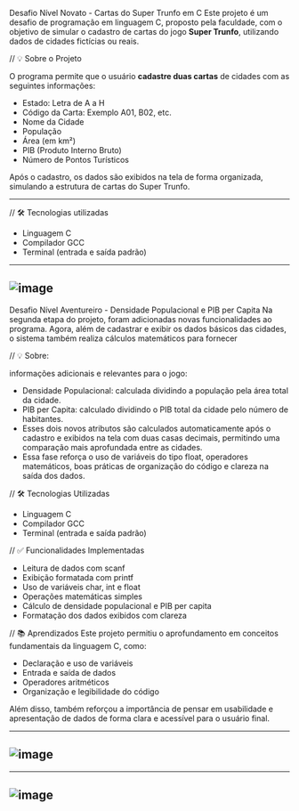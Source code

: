 Desafio Nível Novato - Cartas do Super Trunfo em C
Este projeto é um desafio de programação em linguagem C, proposto pela faculdade, com o objetivo de simular o cadastro de cartas do jogo **Super Trunfo**, utilizando dados de cidades fictícias ou reais.

// 💡 Sobre o Projeto

O programa permite que o usuário **cadastre duas cartas** de cidades com as seguintes informações:

- Estado: Letra de A a H
- Código da Carta: Exemplo A01, B02, etc.
- Nome da Cidade
- População
- Área (em km²)
- PIB (Produto Interno Bruto)
- Número de Pontos Turísticos

Após o cadastro, os dados são exibidos na tela de forma organizada, simulando a estrutura de cartas do Super Trunfo.

---

// 🛠️ Tecnologias utilizadas

- Linguagem C
- Compilador GCC
- Terminal (entrada e saída padrão)

---
![image](https://github.com/user-attachments/assets/9d85706d-9c35-4d74-9385-21738f105f04)
---

Desafio Nível Aventureiro - Densidade Populacional e PIB per Capita
Na segunda etapa do projeto, foram adicionadas novas funcionalidades ao programa. Agora, além de cadastrar e exibir os dados básicos das cidades, o sistema também realiza cálculos matemáticos para fornecer 

// 💡 Sobre: 

informações adicionais e relevantes para o jogo:

- Densidade Populacional: calculada dividindo a população pela área total da cidade.
- PIB per Capita: calculado dividindo o PIB total da cidade pelo número de habitantes.
- Esses dois novos atributos são calculados automaticamente após o cadastro e exibidos na tela com duas casas decimais, permitindo uma comparação mais aprofundada entre as cidades.
- Essa fase reforça o uso de variáveis do tipo float, operadores matemáticos, boas práticas de organização do código e clareza na saída dos dados.

// 🛠️ Tecnologias Utilizadas

- Linguagem C
- Compilador GCC
- Terminal (entrada e saída padrão)

// ✅ Funcionalidades Implementadas

- Leitura de dados com scanf
- Exibição formatada com printf
- Uso de variáveis char, int e float
- Operações matemáticas simples
- Cálculo de densidade populacional e PIB per capita
- Formatação dos dados exibidos com clareza

// 📚 Aprendizados
Este projeto permitiu o aprofundamento em conceitos fundamentais da linguagem C, como:

- Declaração e uso de variáveis
- Entrada e saída de dados
- Operadores aritméticos
- Organização e legibilidade do código

Além disso, também reforçou a importância de pensar em usabilidade e apresentação de dados de forma clara e acessível para o usuário final.

---
![image](https://github.com/user-attachments/assets/de81f550-1ca0-415a-ab1b-ec6167a854ac)
---
---
![image](https://github.com/user-attachments/assets/d7101da7-6d88-4b99-9bd0-bf01f3c23116)
---
